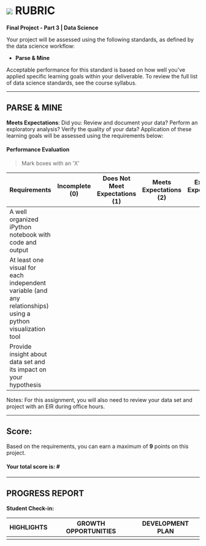 # ![](https://ga-dash.s3.amazonaws.com/production/assets/logo-9f88ae6c9c3871690e33280fcf557f33.png) RUBRIC
**Final Project - Part 3 | Data Science** 	 						

Your project will be assessed using the following standards, as defined by the data science workflow:

- **Parse & Mine**

Acceptable performance for this standard is based on how well you've applied specific learning goals within your deliverable. To review the full list of data science standards, see the course syllabus.

---

## PARSE & MINE
**Meets Expectations**: Did you: Review and document your data? Perform an exploratory analysis? Verify the quality of your data? Application of these learning goals will be assessed using the requirements below:

#### Performance Evaluation
> Mark boxes with an 'X'

| Requirements                             | Incomplete (0) | Does Not Meet Expectations (1) | Meets Expectations (2) | Exceeds Expectations (3) |
| ---------------------------------------- | -------------- | ------------------------------ | ---------------------- | ------------------------ |
| A well organized iPython notebook with code and output |                |                                |                        |                          |
| At least one visual for each independent variable (and any relationships) using a python visualization tool |                |                                |                        |                          |
| Provide insight about data set and its impact on your hypothesis |                |                                |                        |                          |



Notes: For this assignment, you will also need to review your data set and project with an EIR during office hours.

---

## Score:
Based on the requirements, you can earn a maximum of  **9**  points on this project. 

#### Your total score is: **#**



---

## PROGRESS REPORT
**Student Check-in:**

| HIGHLIGHTS | GROWTH OPPORTUNITIES | DEVELOPMENT PLAN |
| ---------- | -------------------- | ---------------- |
|            |                      |                  |

